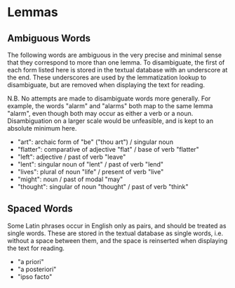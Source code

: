 # Lemmas

## Ambiguous Words

The following words are ambiguous in the very precise and minimal sense that they correspond to more than one lemma. To disambiguate, the first of each form listed here is stored in the textual database with an underscore at the end. These underscores are used by the lemmatization lookup to disambiguate, but are removed when displaying the text for reading.

N.B. No attempts are made to disambiguate words more generally. For example, the words "alarm" and "alarms" both map to the same lemma "alarm", even though both may occur as either a verb or a noun. Disambiguation on a larger scale would be unfeasible, and is kept to an absolute minimum here.

- "art": archaic form of "be" ("thou art") / singular noun
- "flatter": comparative of adjective "flat" / base of verb "flatter"
- "left": adjective / past of verb "leave"
- "lent": singular noun of "lent" / past of verb "lend"
- "lives": plural of noun "life" / present of verb "live"
- "might": noun / past of modal "may"
- "thought": singular of noun "thought" / past of verb "think"

## Spaced Words

Some Latin phrases occur in English only as pairs, and should be treated as single words. These are stored in the textual database as single words, i.e. without a space between them, and the space is reinserted when displaying the text for reading.

- "a priori"
- "a posteriori"
- "ipso facto"
